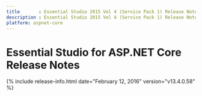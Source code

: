 ```yaml
---
title       : Essential Studio 2015 Vol 4 (Service Pack 1) Release Notes
description : Essential Studio 2015 Vol 4 (Service Pack 1) Release Notes
platform: aspnet-core
---
```


# Essential Studio for ASP.NET Core Release Notes

{% include release-info.html date="February 12, 2016" version="v13.4.0.58" %}





